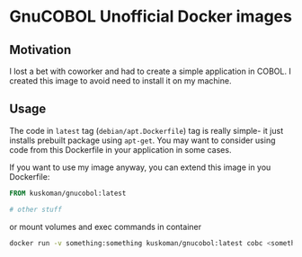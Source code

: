 # GnuCOBOL Unofficial Docker images

## Motivation

I lost a bet with coworker and had to create
a simple application in COBOL.
I created this image to avoid need to install
it on my machine.

## Usage

The code in `latest` tag (`debian/apt.Dockerfile`) tag is really
simple- it just installs prebuilt package using `apt-get`.
You may want to consider using code from this Dockerfile
in your application in some cases.

If you want to use my image anyway, you can extend this
image in you Dockerfile:

```Dockerfile
FROM kuskoman/gnucobol:latest

# other stuff
```

or mount volumes and exec commands in container

```sh
docker run -v something:something kuskoman/gnucobol:latest cobc <something>
```
